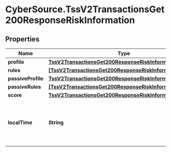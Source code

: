# CyberSource.TssV2TransactionsGet200ResponseRiskInformation

## Properties
Name | Type | Description | Notes
------------ | ------------- | ------------- | -------------
**profile** | [**TssV2TransactionsGet200ResponseRiskInformationProfile**](TssV2TransactionsGet200ResponseRiskInformationProfile.md) |  | [optional] 
**rules** | [**[TssV2TransactionsGet200ResponseRiskInformationProfile]**](TssV2TransactionsGet200ResponseRiskInformationProfile.md) |  | [optional] 
**passiveProfile** | [**TssV2TransactionsGet200ResponseRiskInformationProfile**](TssV2TransactionsGet200ResponseRiskInformationProfile.md) |  | [optional] 
**passiveRules** | [**[TssV2TransactionsGet200ResponseRiskInformationProfile]**](TssV2TransactionsGet200ResponseRiskInformationProfile.md) |  | [optional] 
**score** | [**TssV2TransactionsGet200ResponseRiskInformationScore**](TssV2TransactionsGet200ResponseRiskInformationScore.md) |  | [optional] 
**localTime** | **String** | Time that the transaction was submitted in local time.. | [optional] 


